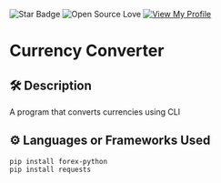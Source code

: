 <!--Please do not remove this part-->
![Star Badge](https://img.shields.io/static/v1?label=%F0%9F%8C%9F&message=If%20Useful&style=style=flat&color=BC4E99)
![Open Source Love](https://badges.frapsoft.com/os/v1/open-source.svg?v=103)
[![View My Profile](https://img.shields.io/badge/View-My_Profile-green?logo=GitHub)](https://github.com/YehudaElyasaf)

# Currency Converter

## 🛠️ Description

A program that converts currencies using CLI

## ⚙️ Languages or Frameworks Used

```
pip install forex-python
pip install requests
```

